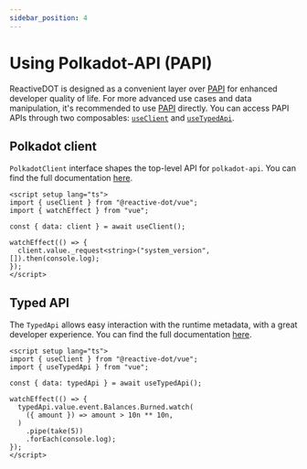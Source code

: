```yaml
---
sidebar_position: 4
---
```


# Using Polkadot-API (PAPI)

ReactiveDOT is designed as a convenient layer over [PAPI](https://papi.how/) for enhanced developer quality of life. For more advanced use cases and data manipulation, it's recommended to use [PAPI](https://papi.how/) directly. You can access PAPI APIs through two composables: [`useClient`](/vue/api/vue/functions/useClient) and [`useTypedApi`](/vue/api/vue/functions/useTypedApi).

## Polkadot client

`PolkadotClient` interface shapes the top-level API for `polkadot-api`. You can find the full documentation [here](https://papi.how/client).

```vue
<script setup lang="ts">
import { useClient } from "@reactive-dot/vue";
import { watchEffect } from "vue";

const { data: client } = await useClient();

watchEffect(() => {
  client.value._request<string>("system_version", []).then(console.log);
});
</script>
```

## Typed API

The `TypedApi` allows easy interaction with the runtime metadata, with a great developer experience. You can find the full documentation [here](https://papi.how/typed).

```vue
<script setup lang="ts">
import { useClient } from "@reactive-dot/vue";
import { useTypedApi } from "vue";

const { data: typedApi } = await useTypedApi();

watchEffect(() => {
  typedApi.value.event.Balances.Burned.watch(
    ({ amount }) => amount > 10n ** 10n,
  )
    .pipe(take(5))
    .forEach(console.log);
});
</script>
```
